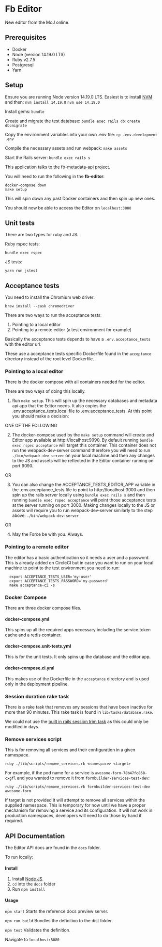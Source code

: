 # Fb Editor

New editor from the MoJ online.

## Prerequisites
* Docker
* Node (version 14.19.0 LTS)
* Ruby v2.7.5
* Postgresql
* Yarn

## Setup
Ensure you are running Node version 14.19.0 LTS. Easiest is to install [NVM](https://github.com/nvm-sh/nvm#installing-and-updating) and then:
`nvm install 14.19.0`
`nvm use 14.19.0`

Install gems:
`bundle`

Create and migrate the test database:
`bundle exec rails db:create db:migrate`

Copy the environment variables into your own .env file:
`cp .env.development .env`

Compile the necessary assets and run webpack:
`make assets`

Start the Rails server:
`bundle exec rails s`

This application talks to the [fb-metadata-api](https://github.com/ministryofjustice/fb-metadata-api) project.

You will need to run the following in the **fb-editor**:

```
docker-compose down
make setup
```
This will spin down any past Docker containers and then spin up new ones.

You should now be able to access the Editor on `localhost:3000`

## Unit tests

There are two types for ruby and JS.

Ruby rspec tests:

`bundle exec rspec`

JS tests:

`yarn run jstest`

## Acceptance tests

You need to install the Chromium web driver:

`brew install --cask chromedriver`

There are two ways to run the acceptance tests:

1. Pointing to a local editor
2. Pointing to a remote editor (a test environment for example)

Basically the acceptance tests depends to have a `.env.acceptance_tests` with
the editor url.

These use a acceptance tests specific Dockerfile found in the `acceptance` directory instead of the root level Dockerfile.

### Pointing to a local editor

There is the docker compose with all containers needed for the editor.

There are two ways of doing this locally.

1. Run `make setup`. This will spin up the necessary databases and metadata api
   app that the Editor needs. It also copies the .env.acceptance_tests.local file
   to .env.acceptance_tests. At this point you should make a decision:

ONE OF THE FOLLOWING

2. The docker-compose used by the `make setup` command will create and Editor app
   available at http://localhost:9090. By default running `bundle exec rspec acceptance`
   will target this container. This container does not run the webpack-dev-server
   command therefore you will need to run `./bin/webpack-dev-server` on your local
   machine and then any changes to the JS and assets will be reflected in the Editor
   container running on port 9090.

OR

3. You can also change the ACCEPTANCE_TESTS_EDITOR_APP variable in the
   .env.acceptance_tests file to point to http://localhost:3000 and then spin up
   the rails server locally using `bundle exec rails s` and then running
   `bundle exec rspec acceptance` will point those acceptance tests at the server
   running on port 3000. Making changes locally to the JS or assets will require
   you to run webpack-dev-server similarly to the step above: `./bin/webpack-dev-server`

OR

4. May the Force be with you. Always.

### Pointing to a remote editor

The editor has a basic authentication so it needs a user and a password.
This is already added on CircleCI but in case you want to run on your local
machine to point to the test environment you need to run:

```
  export ACCEPTANCE_TESTS_USER='my-user'
  export ACCEPTANCE_TESTS_PASSWORD='my-password'
  make acceptance-ci -s
```

### Docker Compose

There are three docker compose files.

#### docker-compose.yml

This spins up all the required apps necessary including the service token cache and a redis container.

#### docker-compose.unit-tests.yml

This is for the unit tests. It only spins up the database and the editor app.

#### docker-compose.ci.yml

This makes use of the Dockerfile in the `acceptance` directory and is used only in the deployment pipeline.


### Session duration rake task

There is a rake task that removes any sessions that have been inactive for more than 90 minutes.
This rake task is found in `lib/tasks/database.rake`.

We could not use the [built in rails session trim task](https://github.com/rails/activerecord-session_store/blob/master/lib/tasks/database.rake) as this could only be modified in days.

### Remove services script

This is for removing all services and their configuration in a given namespace.

`ruby ./lib/scripts/remove_services.rb <namespace> <target>`

For example, if the pod name for a service is `awesome-form-78b47fc858-cxgfl` and you wanted to remove it from `formbuilder-services-test-dev`:

`ruby ./lib/scripts/remove_services.rb formbuilder-services-test-dev awesome-form`

If target is not provided it will attempt to remove all services within the supplied namespace. This is temporary for now until we have a proper mechanism for removing a service and its configuration. It will not work in production namespaces, developers will need to do those by hand if required.

## API Documentation
The Editor API docs are found in the `docs` folder.

To run locally:
#### Install
1. Install [Node JS](https://nodejs.org/en/).
2. `cd` into the `docs` folder
2. Run `npm install`
#### Usage
`npm start`
Starts the reference docs preview server.

`npm run build`
Bundles the definition to the dist folder.

`npm test`
Validates the definition.

Navigate to `localhost:8080`
